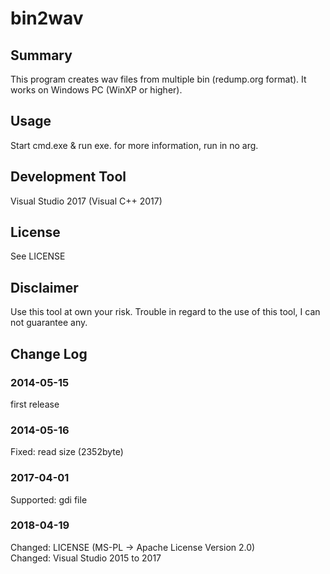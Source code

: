 # bin2wav
## Summary
This program creates wav files from multiple bin (redump.org format).
It works on Windows PC (WinXP or higher).

## Usage
Start cmd.exe & run exe. for more information, run in no arg.

## Development Tool
Visual Studio 2017 (Visual C++ 2017)

## License
See LICENSE

## Disclaimer
Use this tool at own your risk.
Trouble in regard to the use of this tool, I can not guarantee any.

## Change Log
### 2014-05-15
first release

### 2014-05-16
Fixed: read size (2352byte)

### 2017-04-01
Supported: gdi file

### 2018-04-19
Changed: LICENSE (MS-PL -> Apache License Version 2.0)  
Changed: Visual Studio 2015 to 2017
